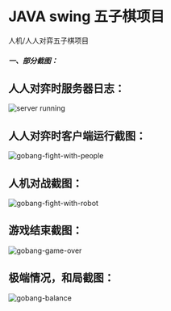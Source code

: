 # JAVA swing 五子棋项目
人机/人人对弈五子棋项目

##### 一、部分截图：

人人对弈时服务器日志：
---------------------------------------------
![server running](http://res.mrhuo.com/github/gobang-simple-server.png)

人人对弈时客户端运行截图：
---------------------------------------------
![gobang-fight-with-people](http://res.mrhuo.com/github/gobang-fight-with-people.png)

人机对战截图：
---------------------------------------------
![gobang-fight-with-robot](http://res.mrhuo.com/github/gobang-fight-with-robot.png)

游戏结束截图：
---------------------------------------------
![gobang-game-over](http://res.mrhuo.com/github/gobang-game-over.png)

极端情况，和局截图：
---------------------------------------------
![gobang-balance](http://res.mrhuo.com/github/gobang-balance.png)